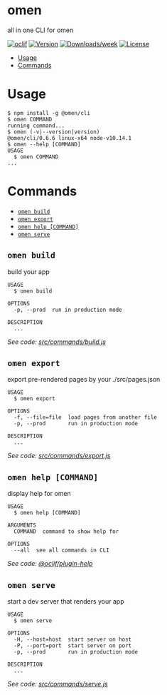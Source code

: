 omen
====

all in one CLI for omen

[![oclif](https://img.shields.io/badge/cli-oclif-brightgreen.svg)](https://oclif.io)
[![Version](https://img.shields.io/npm/v/@omen/cli.svg)](https://npmjs.org/package/@omen/cli)
[![Downloads/week](https://img.shields.io/npm/dw/@omen/cli.svg)](https://npmjs.org/package/omen)
[![License](https://img.shields.io/npm/l/@omen/cli.svg)](https://github.com/commit-intl/omen/blob/master/package.json)

<!-- toc -->
* [Usage](#usage)
* [Commands](#commands)
<!-- tocstop -->
# Usage
<!-- usage -->
```sh-session
$ npm install -g @omen/cli
$ omen COMMAND
running command...
$ omen (-v|--version|version)
@omen/cli/0.6.6 linux-x64 node-v10.14.1
$ omen --help [COMMAND]
USAGE
  $ omen COMMAND
...
```
<!-- usagestop -->
# Commands
<!-- commands -->
* [`omen build`](#omen-build)
* [`omen export`](#omen-export)
* [`omen help [COMMAND]`](#omen-help-command)
* [`omen serve`](#omen-serve)

## `omen build`

build your app

```
USAGE
  $ omen build

OPTIONS
  -p, --prod  run in production mode

DESCRIPTION
  ...
```

_See code: [src/commands/build.js](https://github.com/commit-intl/omen/blob/v0.6.6/src/commands/build.js)_

## `omen export`

export pre-rendered pages by your ./src/pages.json

```
USAGE
  $ omen export

OPTIONS
  -f, --file=file  load pages from another file
  -p, --prod       run in production mode

DESCRIPTION
  ...
```

_See code: [src/commands/export.js](https://github.com/commit-intl/omen/blob/v0.6.6/src/commands/export.js)_

## `omen help [COMMAND]`

display help for omen

```
USAGE
  $ omen help [COMMAND]

ARGUMENTS
  COMMAND  command to show help for

OPTIONS
  --all  see all commands in CLI
```

_See code: [@oclif/plugin-help](https://github.com/oclif/plugin-help/blob/v2.1.4/src/commands/help.ts)_

## `omen serve`

start a dev server that renders your app

```
USAGE
  $ omen serve

OPTIONS
  -H, --host=host  start server on host
  -P, --port=port  start server on port
  -p, --prod       run in production mode

DESCRIPTION
  ...
```

_See code: [src/commands/serve.js](https://github.com/commit-intl/omen/blob/v0.6.6/src/commands/serve.js)_
<!-- commandsstop -->
